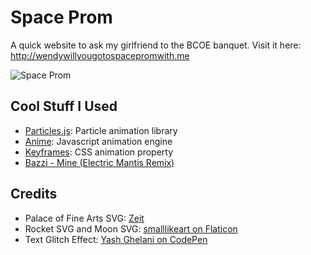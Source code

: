 # Space Prom
A quick website to ask my girlfriend to the BCOE banquet. Visit it here: http://wendywillyougotospacepromwith.me


![Space Prom](https://i.imgur.com/QiBG3r0.png "Space Prom")

## Cool Stuff I Used

- [Particles.js](https://github.com/VincentGarreau/particles.js/): Particle animation library
- [Anime](http://animejs.com/): Javascript animation engine
- [Keyframes](https://developer.mozilla.org/en-US/docs/Web/CSS/%40keyframes): CSS animation property
- [Bazzi - Mine (Electric Mantis Remix)](https://soundcloud.com/electricmantis/bazzi-mine-electric-mantis-remix)

## Credits

- Palace of Fine Arts SVG: [Zeit](https://zeit.co/day)
- Rocket SVG and Moon SVG: [smalllikeart on Flaticon](https://www.flaticon.com/authors/smalllikeart)
- Text Glitch Effect: [Yash Ghelani on CodePen](https://codepen.io/yashghelani/full/vpOLoZ)
